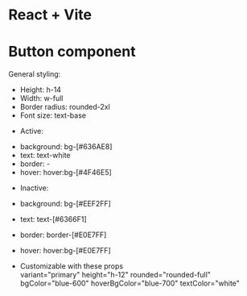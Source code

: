 # React + Vite

# Button component

General styling:

- Height: h-14
- Width: w-full
- Border radius: rounded-2xl
- Font size: text-base

* Active:

- background: bg-[#636AE8]
- text: text-white
- border: -
- hover: hover:bg-[#4F46E5]

* Inactive:

- background: bg-[#EEF2FF]
- text: text-[#6366F1]
- border: border-[#E0E7FF]
- hover: hover:bg-[#E0E7FF]

- Customizable with these props  
   variant="primary"
  height="h-12"
  rounded="rounded-full"
  bgColor="blue-600"
  hoverBgColor="blue-700"
  textColor="white"

